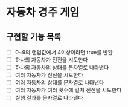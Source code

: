 # 자동차 경주 게임

## 구현할 기능 목록

- [ ] 0~9의 랜덤값에서 4이상이라면 true를 반환
- [ ] 하나의 자동차가 전진을 시도한다
- [ ] 하나의 자동차의 상태를 문자열로 나타낸다
- [ ] 여러 자동차가 전진을 시도한다
- [ ] 여러 자동차의 상태를 문자열로 나타낸다
- [ ] 여러 자동차가 여러 횟수에 걸쳐 전진을 시도한다
- [ ] 실행 결과를 문자열로 나타낸다
